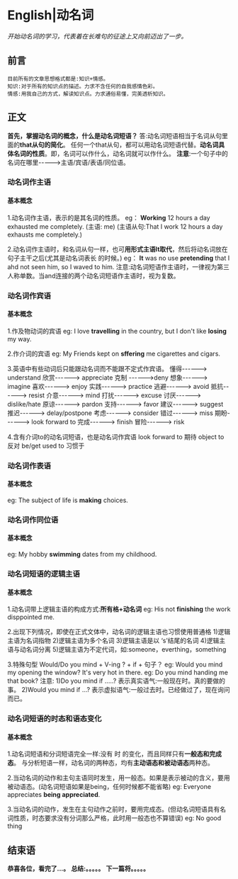 # English|动名词
*开始动名词的学习，代表着在长难句的征途上又向前迈出了一步。*

## 前言
    目前所有的文章思想格式都是:知识+情感。
    知识:对于所有的知识点的描述。力求不含任何的自我感情色彩。
    情感:用我自己的方式，解读知识点。力求通俗易懂，完美透析知识。

## 正文
**首先，掌握动名词的概念，什么是动名词短语？**
答:动名词短语相当于名词从句里面的**that从句的简化**。 任何一个that从句，都可以用动名词短语代替。**动名词具体名词的性质**。即，名词可以作什么，动名词就可以作什么。
**注意**:一个句子中的名词在哪里----->主语/宾语/表语/同位语。

### 动名词作主语
#### 基本概念
1.动名词作主语，表示的是其名词的性质。
eg： **Working** 12 hours a day exhausted me completely.
(主语: me)
(主语从句:That I work 12 hours a day exhausts me completely.)

2.动名词作主语时，和名词从句一样，也可**用形式主语It取代**，然后将动名词放在句子主干之后(尤其是动名词表长 的时候。)
eg： **It** was no use **pretending** that I ahd not seen him, so I waved to him.
注意:动名词短语作主语时，一律视为第三人称单数。当and连接的两个动名词短语作主语时，视为复数。


### 动名词作宾语
#### 基本概念
1.作及物动词的宾语
eg: I love **travelling** in the country, but I don't like **losing** my way.

2.作介词的宾语
eg: My Friends kept on **sffering** me cigarettes and cigars.

3.英语中有些动词后只能跟动名词而不能跟不定式作宾语。
懂得------> understand
欣赏------> appreciate
克制 ------>deny
想象------> imagine
喜欢------> enjoy
实践------> practice
逃避------> avoid
抵抗------> resist
介意------> mind
打扰------> excuse
讨厌------> dislike/hate
原谅------> pardon
支持------> favor
建议------> suggest
推迟------> delay/postpone
考虑------> consider
错过------> miss
期盼------> look forward to
完成------> finish
冒险------> risk


4.含有介词to的动名词短语，也是动名词作宾语
look forward to 期待
object to 反对
be/get used to 习惯于



### 动名词作表语
#### 基本概念
eg: The subject of life is **making** choices.


### 动名词作同位语
#### 基本概念
eg:  My hobby **swimming** dates from my childhood.



### 动名词短语的逻辑主语
#### 基本概念
1.动名词带上逻辑主语的构成方式:**所有格+动名词**
eg: His not **finishing** the work disppointed me.


2.出现下列情况，即使在正式文体中，动名词的逻辑主语也习惯使用普通格
1)逻辑主语为名词指物
2)逻辑主语为多个名词
3)逻辑主语是以 ‘s’结尾的名词
4)逻辑主语与动名词分离
5)逻辑主语为不定代词，如:someone，everthing，something

3.特殊句型
Would/Do you mind + V-ing ? + if + 句子？
eg: Would you mind my opening the window? It's very hot in there.
eg: Do you mind handing me that book?
注意:
1)Do you mind if .....?        表示真实语气:一般现在时。真的要做的事。
2)Would you mind if  ...?       表示虚拟语气:一般过去时。已经做过了，现在询问而已。


### 动名词短语的时态和语态变化
#### 基本概念
1.动名词短语和分词短语完全一样:没有 时 的变化，而且同样只有**一般态和完成态**。
与分析短语一样，动名词的两种态，均有**主动语态和被动语态**两种态。

2.当动名词的动作和主句主语同时发生，用一般态。如果是表示被动的含义，要用被动语态。(动名词短语如果是being，任何时候都不能省略)
eg: Everyone appreciates **being appreciated**.

3.当动名词的动作，发生在主句动作之前时，要用完成态。(但动名词短语具有名词性质，时态要求没有分词那么严格，此时用一般态也不算错误)
eg: No good thing










## 结束语
 **恭喜各位，看完了...。**
**总结:。。。。。**
**下一篇将。。。。。**








